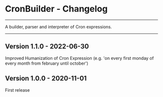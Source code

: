 # CronBuilder - Changelog

---------------------------------------

A builder, parser and interpreter of Cron expressions.

---------------------------------------

## Version 1.1.0 - 2022-06-30
Improved Humanization of Cron Expression (e.g. 'on every first monday of every month from february until october')

## Version 1.0.0 - 2020-11-01
First release
